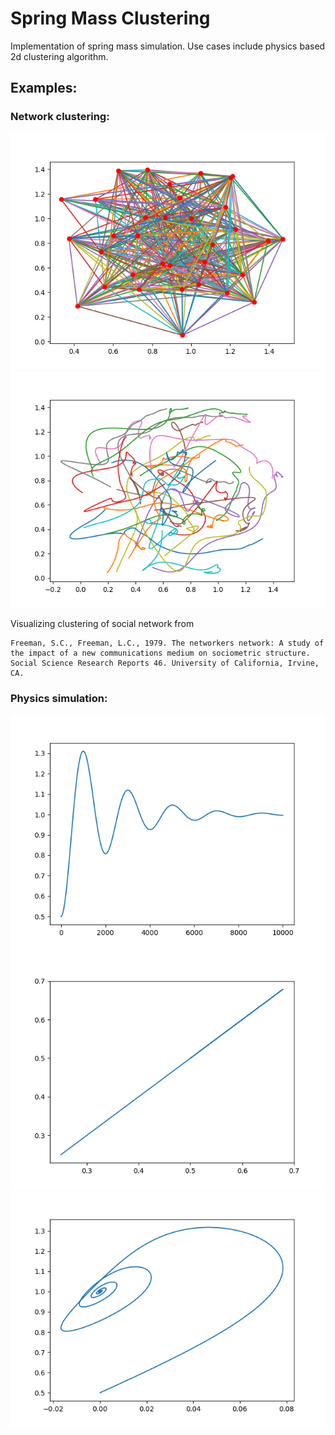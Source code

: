 # Spring Mass Clustering

Implementation of spring mass simulation. Use cases include physics based 2d clustering algorithm.

## Examples:

### Network clustering:

<p align="center">
    <img src="vis/sim_network.png">
    <img src="vis/trajectory.png">
</p>

Visualizing clustering of social network from

````
Freeman, S.C., Freeman, L.C., 1979. The networkers network: A study of the impact of a new communications medium on sociometric structure. Social Science Research Reports 46. University of California, Irvine, CA.
````

### Physics simulation:

<p align="center">
    <img src="vis/sim_1d.png">
    <img src="vis/sim_1d_2springs.png">
    <img src="vis/sim_2d.png">
</p>